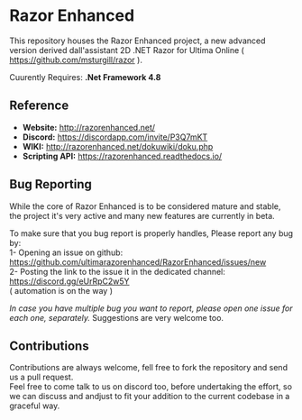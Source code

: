 # Razor Enhanced

This repository houses the Razor Enhanced project, a new advanced version derived dall'assistant 2D .NET Razor for Ultima Online ( https://github.com/msturgill/razor ).  

Cuurently Requires: **.Net Framework 4.8**

## Reference

- **Website:**  http://razorenhanced.net/   
- **Discord:** https://discordapp.com/invite/P3Q7mKT   
- **WIKI:** http://razorenhanced.net/dokuwiki/doku.php   
- **Scripting API:** https://razorenhanced.readthedocs.io/     


## Bug Reporting
While the core of Razor Enhanced is to be considered mature and stable, the project it's very active and many new features are currently in beta.

To make sure that you bug report is properly handles, Please report any bug by:     
1- Opening an issue on github: https://github.com/ultimarazorenhanced/RazorEnhanced/issues/new     
2- Posting the link to the issue it in the dedicated channel: https://discord.gg/eUrRpC2w5Y    
   ( automation is on the way )     

_In case you have multiple bug you want to report, please open one issue for each one, separately._
Suggestions are very welcome too.

## Contributions

Contributions are always welcome, fell free to fork the repository and send us a pull request.     
Feel free to come talk to us on discord too, before undertaking the effort, so we can discuss and andjust to fit your addition to the current codebase in a graceful way.   




